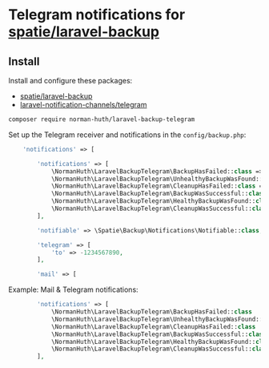 # Telegram notifications for [spatie/laravel-backup](https://github.com/spatie/laravel-backup)


## Install
Install and configure these packages:
* [spatie/laravel-backup](https://github.com/spatie/laravel-backup)
* [laravel-notification-channels/telegram](https://github.com/laravel-notification-channels/telegram)

``` bash
composer require norman-huth/laravel-backup-telegram
```

Set up the Telegram receiver and notifications in the `config/backup.php`:
``` php
    'notifications' => [

        'notifications' => [
            \NormanHuth\LaravelBackupTelegram\BackupHasFailed::class => ['telegram'],
            \NormanHuth\LaravelBackupTelegram\UnhealthyBackupWasFound::class => ['telegram'],
            \NormanHuth\LaravelBackupTelegram\CleanupHasFailed::class => ['telegram'],
            \NormanHuth\LaravelBackupTelegram\BackupWasSuccessful::class => ['telegram'],
            \NormanHuth\LaravelBackupTelegram\HealthyBackupWasFound::class => ['telegram'],
            \NormanHuth\LaravelBackupTelegram\CleanupWasSuccessful::class => ['telegram'],
        ],

        'notifiable' => \Spatie\Backup\Notifications\Notifiable::class,

        'telegram' => [
            'to' => -1234567890,
        ],

        'mail' => [
```

Example: Mail & Telegram notifications:
``` php
        'notifications' => [
            \NormanHuth\LaravelBackupTelegram\BackupHasFailed::class         => ['telegram'],
            \NormanHuth\LaravelBackupTelegram\UnhealthyBackupWasFound::class => ['telegram'],
            \NormanHuth\LaravelBackupTelegram\CleanupHasFailed::class        => ['telegram'],
            \NormanHuth\LaravelBackupTelegram\BackupWasSuccessful::class     => ['mail'],
            \NormanHuth\LaravelBackupTelegram\HealthyBackupWasFound::class   => ['mail'],
            \NormanHuth\LaravelBackupTelegram\CleanupWasSuccessful::class    => ['mail'],
        ],
```
